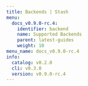 ```yaml
---
title: Backends | Stash
menu:
  docs_v0.9.0-rc.4:
    identifier: backend
    name: Supported Backends
    parent: latest-guides
    weight: 10
menu_name: docs_v0.9.0-rc.4
info:
  catalog: v0.2.0
  cli: v0.3.0
  version: v0.9.0-rc.4
---
```


